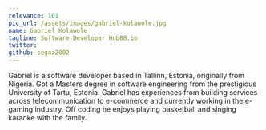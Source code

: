 ```yaml
---
relevance: 101
pic_url: /assets/images/gabriel-kolawole.jpg
name: Gabriel Kolawole
tagline: Software Developer Hub88.io
twitter:
github: segaz2002
---
```


Gabriel is a software developer based in Tallinn, Estonia, originally from Nigeria. Got a Masters degree in software engineering from the prestigious University of Tartu, Estonia. Gabriel has experiences from building services across telecommunication to e-commerce and currently working in the e-gaming industry. Off coding he enjoys playing basketball and singing karaoke with the family.
